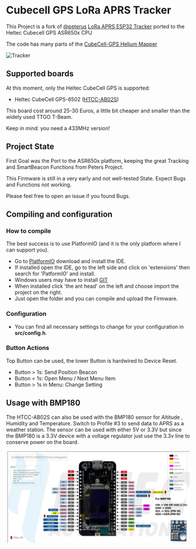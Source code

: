 # Cubecell GPS LoRa APRS Tracker

This Project is a fork of [@peterus](https://github.com/peterus) [LoRa APRS ESP32 Tracker](https://github.com/lora-aprs/LoRa_APRS_Tracker) ported to the Heltec Cubecell GPS ASR650x CPU

The code has many parts of the [CubeCell-GPS Helium Mapper](https://github.com/hkicko/CubeCell-GPS-Helium-Mapper)

![Tracker](pics/cubecell_tracker.png)

## Supported boards

At this moment, only the Heltec CubeCell GPS is supported:

* Heltec CubeCell GPS-6502 ([HTCC-AB02S](https://heltec.org/project/htcc-ab02s/)) 

This board cost around 25-30 Euros, a little bit cheaper and smaller than the widely used TTGO T-Beam.

Keep in mind: you need a 433MHz version!

## Project State

First Goal was the Port to the ASR650x platform, keeping the great Tracking and SmartBeacon Functions from Peters Project.

This Firmware is still in a very early and not well-tested State.
Expect Bugs and Functions not working.

Please feel free to open an issue if you found Bugs.


## Compiling and configuration

### How to compile

The best success is to use PlatformIO (and it is the only platform where I can support you). 

* Go to [PlatformIO](https://platformio.org/) download and install the IDE. 
* If installed open the IDE, go to the left side and click on 'extensions' then search for 'PatformIO' and install.
* Windows users may have to install [GIT](https://git-scm.com/download/win)
* When installed click 'the ant head' on the left and choose import the project on the right.
* Just open the folder and you can compile and upload the Firmware.

### Configuration

* You can find all necessary settings to change for your configuration in **src/config.h**.

### Button Actions

Top Button can be used, the lower Button is hardwired to Device Reset.

* Button > 1s: Send Position Beacon
* Button < 1s: Open Menu / Next Menu Item
* Button > 1s in Menu: Change Setting

## Usage with BMP180
The HTCC-AB02S can also be used with the BMP180 sensor for Altitude , Humidity and Temperature. Switch to Profile #3 to send data to APRS as a weather station. The sensor can be used with either 5V or 3.3V but since the BMP180 is a 3.3V device with a voltage regulator just use the 3.3v line to conserve power on the board.  

![BMP180](pics/HTCC-AB02S.jpg)